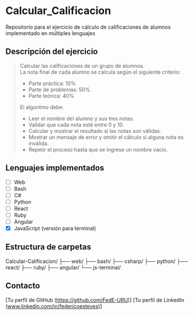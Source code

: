 # Calcular_Calificacion
Repositorio para el ejercicio de cálculo de calificaciones de alumnos implementado en múltiples lenguajes

## Descripción del ejercicio

> Calcular las calificaciones de un grupo de alumnos.  
> La nota final de cada alumno se calcula según el siguiente criterio:
> 
> - Parte práctica: 10%  
> - Parte de problemas: 50%  
> - Parte teórica: 40%
> 
> El algoritmo debe:
> - Leer el nombre del alumno y sus tres notas.
> - Validar que cada nota esté entre 0 y 10.
> - Calcular y mostrar el resultado si las notas son válidas.
> - Mostrar un mensaje de error y omitir el cálculo si alguna nota es inválida.
> - Repetir el proceso hasta que se ingrese un nombre vacío.

## Lenguajes implementados

- [ ] Web
- [ ] Bash
- [ ] C#
- [ ] Python
- [ ] React
- [ ] Ruby
- [ ] Angular
- [x] JavaScript (versión para terminal)

## Estructura de carpetas

Calcular-Calificacion/
├── web/
├── bash/
├── csharp/
├── python/
├── react/
├── ruby/
├── angular/
└── js-terminal/

## Contacto

[Tu perfil de GitHub (https://github.com/FedE-URU)]
[Tu perfil de LinkedIn (www.linkedin.com/in/federicoesteves)]
